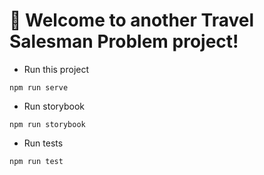 # 🚀 Welcome to another Travel Salesman Problem project!
- Run this project
```
npm run serve
```

- Run storybook
```
npm run storybook
```

- Run tests
```
npm run test
```


